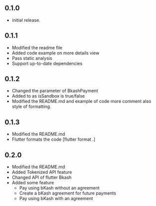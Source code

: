## 0.1.0
* initial release.

## 0.1.1
* Modified the readme file
* Added code example on more details view
* Pass static analysis
* Support up-to-date dependencies

## 0.1.2
* Changed the parameter of BkashPayment
* Added to as isSandbox is true/false
* Modified the README.md and example of code more comment also style of formatting. 

## 0.1.3
* Modified the README.md
* Flutter formats the code [flutter format .]

## 0.2.0
* Modified the README.md
* Added Tokenized API feature
* Changed API of flutter Bkash
* Added some feature
  * Pay using bKash without an agreement
  * Create a bKash agreement for future payments
  * Pay using bKash with an agreement
